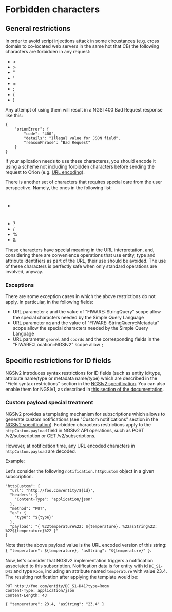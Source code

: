 # Forbidden characters

## General restrictions

In order to avoid script injections attack in some circustances (e.g.
cross domain to co-located web servers in the same hot that CB) the
following characters are forbidden in any request:

-   &lt;
-   &gt;
-   "
-   '
-   =
-   ;
-   (
-   )

Any attempt of using them will result in a NGSI 400 Bad Request response
like this:

    {
        "orionError": {
            "code": "400",
            "details": "Illegal value for JSON field",
            "reasonPhrase": "Bad Request"
        }
    }

If your aplication needs to use these characteres, you should encode it
using a scheme not including forbidden characters before sending the
request to Orion (e.g. [URL
encoding](http://www.degraeve.com/reference/urlencoding.php)).

There is another set of characters that requires special care from the 
user perspective. Namely, the ones in the following list:

-   #
-   ?
-   /
-   %
-   &

These characters have special meaning in the URL interpretation, and, 
considering there are convenience operations that use entity, type and
attribute identifiers as part of the URL, their use should be avoided. 
The use of these characters is perfectly safe when only standard operations
are involved, anyway. 

### Exceptions

There are some exception cases in which the above restrictions do not apply. In particular, in the following fields:

* URL parameter `q` and the value of "FIWARE::StringQuery" scope allow the special characters needed by the Simple Query Language
* URL parameter `mq` and the value of "FIWARE::StringQuery::Metadata" scope allow the special characters needed by the Simple Query Language
* URL parameter `georel` and `coords` and the corresponding fields in the "FIWARE::Location::NGSIv2" scope allow `;`

## Specific restrictions for ID fields

NGSIv2 introduces syntax restrictions for ID fields (such as entity id/type, attribute name/type
or metadata name/type) which are described in the "Field syntax restrictions" section in the
[NGSIv2 specification](http://telefonicaid.github.io/fiware-orion/api/v2/stable). You can also
enable them for NGSIv1, as described in [this section of the documentation](v1_v2_coexistence.md#checking-id-fields).

### Custom payload special treatment

NGSIv2 provides a templating mechanism for subscriptions which allows to generate custom notifications
(see "Custom notifications" section in
the [NGSIv2 specification](http://telefonicaid.github.io/fiware-orion/api/v2/stable)). Forbidden
characters restrictions apply to the `httpCustom.payload` field in NGSIv2 API operations, such as
POST /v2/subscription or GET /v2/subscriptions.

However, at notification time, any URL encoded characters in `httpCustom.payload` are decoded.

Example:

Let's consider the following `notification.httpCustom` object in a given subscription.

```
"httpCustom": {
  "url": "http://foo.com/entity/${id}",
  "headers": {
    "Content-Type": "application/json"
  },
  "method": "PUT",
  "qs": {
    "type": "${type}"
  },
  "payload": "{ %22temperature%22: ${temperature}, %22asString%22: %22${temperature}%22 }"
}
```

Note that the above payload value is the URL encoded version of this string:
`{ "temperature": ${temperature}, "asString": "${temperature}" }`.

Now, let's consider that NGSIv2 implementation triggers a notification associated to this subscription.
Notification data is for entity with id `DC_S1-D41` and type `Room`, including an attribute named
`temperature` with value 23.4. The resulting notification after applying the template would be:

```
PUT http://foo.com/entity/DC_S1-D41?type=Room
Content-Type: application/json 
Content-Length: 43

{ "temperature": 23.4, "asString": "23.4" }
```
